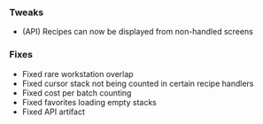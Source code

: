 ### Tweaks
* (API) Recipes can now be displayed from non-handled screens

### Fixes
* Fixed rare workstation overlap
* Fixed cursor stack not being counted in certain recipe handlers
* Fixed cost per batch counting
* Fixed favorites loading empty stacks
* Fixed API artifact
